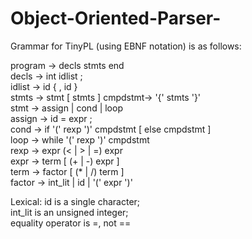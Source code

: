 Object-Oriented-Parser-
=======================

Grammar for TinyPL (using EBNF notation) is as follows:

 program ->  decls stmts end    
 decls   ->  int idlist ;	
 idlist  ->  id { , id } 		
 stmts   ->  stmt [ stmts ]	
 cmpdstmt->  '{' stmts '}'	
 stmt    ->  assign | cond | loop	
 assign  ->  id = expr ;	
 cond    ->  if '(' rexp ')' cmpdstmt [ else cmpdstmt ] 	
 loop    ->  while '(' rexp ')' cmpdstmt  	
 rexp    ->  expr (< | > | =) expr	
 expr    ->  term   [ (+ | -) expr ]	
 term    ->  factor [ (* | /) term ]	
 factor  ->  int_lit | id | '(' expr ')'	
 
Lexical:   id is a single character; 	
	      int_lit is an unsigned integer;	
		 equality operator is =, not ==	
		 
		 
